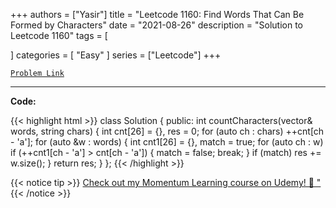 
+++
authors = ["Yasir"]
title = "Leetcode 1160: Find Words That Can Be Formed by Characters"
date = "2021-08-26"
description = "Solution to Leetcode 1160"
tags = [
    
]
categories = [
    "Easy"
]
series = ["Leetcode"]
+++



[`Problem Link`](https://leetcode.com/problems/find-words-that-can-be-formed-by-characters/description/)

---

**Code:**

{{< highlight html >}}
class Solution {
public:
    int countCharacters(vector<string>& words, string chars) {
        int cnt[26] = {}, res = 0;
        for (auto ch : chars) 
            ++cnt[ch - 'a'];
        for (auto &w : words) {
            int cnt1[26] = {}, match = true;
            for (auto ch : w)
            if (++cnt1[ch - 'a'] > cnt[ch - 'a']) {
                match = false;
                break;
            }
            if (match) 
                res += w.size();
        }
        return res;
    }
};
{{< /highlight >}}


{{< notice tip >}}
[Check out my Momentum Learning course on Udemy! 🚀 "](https://www.udemy.com/course/blind-75-the-data-structures-and-algorithms-essentials/)
{{< /notice >}}

